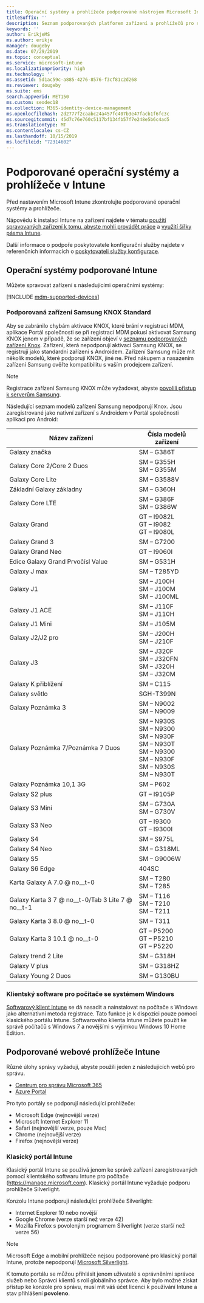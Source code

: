 ```yaml
---
title: Operační systémy a prohlížeče podporované nástrojem Microsoft Intune
titleSuffix: ''
description: Seznam podporovaných platforem zařízení a prohlížečů pro správu zařízení v Intune
keywords: ''
author: ErikjeMS
ms.author: erikje
manager: dougeby
ms.date: 07/29/2019
ms.topic: conceptual
ms.service: microsoft-intune
ms.localizationpriority: high
ms.technology: ''
ms.assetid: 5d1ac59c-a885-4276-8576-f3cf81c2d268
ms.reviewer: dougeby
ms.suite: ems
search.appverid: MET150
ms.custom: seodec18
ms.collection: M365-identity-device-management
ms.openlocfilehash: 2d2777f2caabc24a457fc407b3e47facb1f6fc3c
ms.sourcegitcommit: 45d7c76e760c5117bf134fb57f7e248e5b6c4ad5
ms.translationtype: MT
ms.contentlocale: cs-CZ
ms.lasthandoff: 10/15/2019
ms.locfileid: "72314602"
---
```

# <a name="supported-operating-systems-and-browsers-in-intune"></a>Podporované operační systémy a prohlížeče v Intune

Před nastavením Microsoft Intune zkontrolujte podporované operační systémy a prohlížeče.

Nápovědu k instalaci Intune na zařízení najdete v tématu [použití spravovaných zařízení k tomu, abyste mohli provádět práce](https://docs.microsoft.com/intune-user-help/company-portal-frequently-asked-questions) a [využití šířky pásma Intune](network-bandwidth-use.md).

Další informace o podpoře poskytovatele konfigurační služby najdete v referenčních informacích o [poskytovateli služby konfigurace](https://docs.microsoft.com/windows/client-management/mdm/configuration-service-provider-reference).

## <a name="intune-supported-operating-systems"></a>Operační systémy podporované Intune

Můžete spravovat zařízení s následujícími operačními systémy:

[!INCLUDE [mdm-supported-devices](../../intune-classic/includes/mdm-supported-devices.md)]

### <a name="supported-samsung-knox-standard-devices"></a>Podporovaná zařízení Samsung KNOX Standard

Aby se zabránilo chybám aktivace KNOX, které brání v registraci MDM, aplikace Portál společnosti se při registraci MDM pokusí aktivovat Samsung KNOX jenom v případě, že se zařízení objeví v [seznamu podporovaných zařízení Knox](https://www.samsungknox.com/knox-supported-devices/knox-workspace). Zařízení, která nepodporují aktivaci Samsung KNOX, se registrují jako standardní zařízení s Androidem. Zařízení Samsung může mít několik modelů, které podporují KNOX, jiné ne. Před nákupem a nasazením zařízení Samsung ověřte kompatibilitu s vaším prodejcem zařízení.

> [!NOTE]
> Registrace zařízení Samsung KNOX může vyžadovat, abyste [povolili přístup k serverům Samsung](https://support.samsungknox.com/hc/articles/115013833108-Our-corporate-devices-are-behind-a-firewall-How-do-I-enable-Knox-Workspace-devices-to-contact-Samsung-servers). 

Následující seznam modelů zařízení Samsung nepodporují Knox. Jsou zaregistrované jako nativní zařízení s Androidem v Portál společnosti aplikaci pro Android:

| **Název zařízení** | **Čísla modelů zařízení** |
| --- | --- |
| Galaxy značka | SM – G386T |
| Galaxy Core 2/Core 2 Duos | SM – G355H<br>SM – G355M |
| Galaxy Core Lite | SM – G3588V |
| Základní Galaxy základny | SM – G360H |
| Galaxy Core LTE | SM – G386F<br>SM – G386W |
| Galaxy Grand | GT – I9082L<br>GT – I9082<br>GT – I9080L |
| Galaxy Grand 3 | SM – G7200 |
| Galaxy Grand Neo | GT – I9060I |
| Edice Galaxy Grand Prvočísl Value | SM – G531H |
| Galaxy J max | SM – T285YD |
| Galaxy J1 | SM – J100H<br>SM – J100M<br>SM – J100ML |
| Galaxy J1 ACE | SM – J110F<br>SM – J110H |
| Galaxy J1 Mini | SM – J105M |
| Galaxy J2/J2 pro | SM – J200H<br>SM – J210F |
| Galaxy J3 | SM – J320F<br>SM – J320FN<br>SM – J320H<br>SM – J320M |
| Galaxy K přiblížení | SM – C115 |
| Galaxy světlo | SGH-T399N |
| Galaxy Poznámka 3 | SM – N9002<br>SM – N9009 |
| Galaxy Poznámka 7/Poznámka 7 Duos | SM – N930S<br>SM – N9300<br>SM – N930F<br>SM – N930T<br>SM – N9300<br>SM – N930F<br>SM – N930S<br>SM – N930T |
| Galaxy Poznámka 10,1 3G | SM – P602 |
| Galaxy S2 plus | GT – I9105P |
| Galaxy S3 Mini | SM – G730A<br>SM – G730V |
| Galaxy S3 Neo | GT – I9300<br>GT – I9300I |
| Galaxy S4 | SM – S975L |
| Galaxy S4 Neo | SM – G318ML |
| Galaxy S5 | SM – G9006W |
| Galaxy S6 Edge | 404SC |
| Karta Galaxy A 7.0 @ no__t-0 | SM – T280<br>SM – T285 |
| Galaxy Karta 3 7 @ no__t-0/Tab 3 Lite 7 @ no__t-1 | SM – T116<br>SM – T210<br>SM – T211 |
| Galaxy Karta 3 8.0 @ no__t-0 | SM – T311 |
| Galaxy Karta 3 10.1 @ no__t-0 | GT – P5200<br>GT – P5210<br>GT – P5220 |
| Galaxy trend 2 Lite | SM – G318H |
| Galaxy V plus | SM – G318HZ |
| Galaxy Young 2 Duos | SM – G130BU |


### <a name="windows-pc-software-client"></a>Klientský software pro počítače se systémem Windows

[Softwarový klient Intune](../manage-windows-pcs-with-microsoft-intune.md) se dá nasadit a nainstalovat na počítače s Windows jako alternativní metoda registrace. Tato funkce je k dispozici pouze pomocí klasického portálu Intune. Softwarového klienta Intune můžete použít ke správě počítačů s Windows 7 a novějšími s výjimkou Windows 10 Home Edition.

<!--  ### Exchange ActiveSync management

You can manage [Exchange ActiveSync devices](../enrollment/device-enrollment.md#mobile-device-management-with-exchange-activesync-and-intune) from the Intune console. This option provides a limited set of management capabilities when compared to the other methods. See [Capabilities of built-in Mobile Device Management in Office 365](https://support.office.com/article/Capabilities-of-built-in-Mobile-Device-Management-for-Office-365-a1da44e5-7475-4992-be91-9ccec25905b0) for a list of supported devices.  -->

## <a name="intune-supported-web-browsers"></a>Podporované webové prohlížeče Intune

Různé úlohy správy vyžadují, abyste použili jeden z následujících webů pro správu.

- [Centrum pro správu Microsoft 365](http://go.microsoft.com/fwlink/p/?LinkId=698854)
- [Azure Portal](https://portal.azure.com/)

Pro tyto portály se podporují následující prohlížeče:
- Microsoft Edge (nejnovější verze)
- Microsoft Internet Explorer 11
- Safari (nejnovější verze, pouze Mac)
- Chrome (nejnovější verze)
- Firefox (nejnovější verze)




### <a name="intune-classic-portal"></a>Klasický portál Intune

Klasický portál Intune se používá jenom ke správě zařízení zaregistrovaných pomocí klientského softwaru Intune pro počítače (https://manage.microsoft.com). Klasický portál Intune vyžaduje podporu prohlížeče Silverlight.

Konzolu Intune podporují následující prohlížeče Silverlight:
- Internet Explorer 10 nebo novější
- Google Chrome (verze starší než verze 42)
- Mozilla Firefox s povoleným programem Silverlight (verze starší než verze 56)

> [!Note]
> Microsoft Edge a mobilní prohlížeče nejsou podporované pro klasický portál Intune, protože nepodporují [Microsoft Silverlight](https://msdn.microsoft.com/library/cc838158(v=vs.95).aspx).

K tomuto portálu se můžou přihlásit jenom uživatelé s oprávněními správce služeb nebo Správci klientů s rolí globálního správce. Aby bylo možné získat přístup ke konzole pro správu, musí mít váš účet licenci k používání Intune a stav přihlášení **povoleno**.
